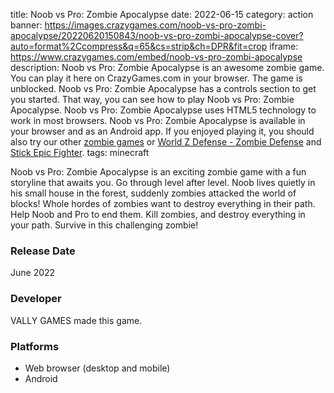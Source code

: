 title: Noob vs Pro: Zombie Apocalypse
date: 2022-06-15
category: action
banner: https://images.crazygames.com/noob-vs-pro-zombi-apocalypse/20220620150843/noob-vs-pro-zombi-apocalypse-cover?auto=format%2Ccompress&q=65&cs=strip&ch=DPR&fit=crop
iframe: https://www.crazygames.com/embed/noob-vs-pro-zombi-apocalypse
description: Noob vs Pro: Zombie Apocalypse is an awesome zombie game. You can play it here on CrazyGames.com in your browser. The game is unblocked. Noob vs Pro: Zombie Apocalypse has a controls section to get you started. That way, you can see how to play Noob vs Pro: Zombie Apocalypse. Noob vs Pro: Zombie Apocalypse uses HTML5 technology to work in most browsers. Noob vs Pro: Zombie Apocalypse is available in your browser and as an Android app. If you enjoyed playing it, you should also try our other <a href='https://www.crazygames.com/t/zombie' target='_blank'>zombie games</a> or <a href='https://www.crazygames.com/game/world-z-defense---zombie-defense' target='_blank'>World Z Defense - Zombie Defense</a> and <a href='https://www.crazygames.com/game/stick-epic-fighter' target='_blank'>Stick Epic Fighter</a>.
tags: minecraft

<p>Noob vs Pro: Zombie Apocalypse is an exciting zombie game with a fun storyline that awaits you. Go through level after level. Noob lives quietly in his small house in the forest, suddenly zombies attacked the world of blocks! Whole hordes of zombies want to destroy everything in their path. Help Noob and Pro to end them. Kill zombies, and destroy everything in your path. Survive in this challenging zombie!



<h3>Release Date</h3>
<p>June 2022</p>

<h3>Developer</h3>
VALLY GAMES made this game.

<h3>Platforms</h3>
<p><ul>
<li>Web browser (desktop and mobile)</li>
<li>Android</li>
</ul>
</p>
        